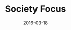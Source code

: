 ---
layout: site
title: "Society Focus"
date: 2016-03-18
categories: [community]
version: 1.5.0
major: 1
minor: 5
patch: 0
slug: society-focus
link: http://societyfocus.com/
submitter: lpolepeddi
permalink: /sites/:slug
---
